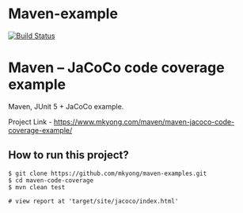 # Maven-example
[![Build Status](http://ec2-34-238-49-41.compute-1.amazonaws.com:8080/buildStatus/icon?job=maven-example-jacoco)](http://ec2-34-238-49-41.compute-1.amazonaws.com:8080/job/maven-example-jacoco/)


# Maven – JaCoCo code coverage example
Maven, JUnit 5 + JaCoCo example.

Project Link - https://www.mkyong.com/maven/maven-jacoco-code-coverage-example/

## How to run this project?
```
$ git clone https://github.com/mkyong/maven-examples.git
$ cd maven-code-coverage
$ mvn clean test

# view report at 'target/site/jacoco/index.html'
```
